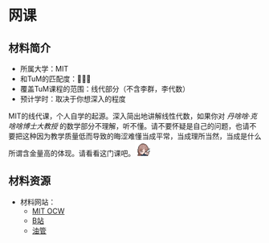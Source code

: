 # 网课
## 材料简介

- 所属大学：MIT
- 和TuM的匹配度：🌟🌟🌟
- 覆盖TuM课程的范围：线代部分（不含李群，李代数）
- 预计学时：取决于你想深入的程度

MIT的线代课，个人自学的起源。深入简出地讲解线性代数，如果你对 *丹啥啥·克啥啥博士大教授* 的数学部分不理解，听不懂。请不要怀疑是自己的问题，也请不要把这种因为教学质量低而导致的晦涩难懂当成平常，当成理所当然，当成是什么所谓含金量高的体现。请看看这门课吧。<img src="../../../img/soyo.gif " width="30" height="30" />

## 材料资源

- 材料网站：
    - [MIT OCW](https://ocw.mit.edu/courses/18-06-linear-algebra-spring-2010/)
    - [B站](https://www.bilibili.com/video/BV1ix411f7Yp/?spm_id_from=333.337.search-card.all.click&vd_source=f10cd5cc0b58a65b4df8f824f2bad3c3)
    - [油管](https://www.youtube.com/watch?v=QVKj3LADCnA&list=PL49CF3715CB9EF31D)